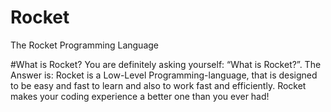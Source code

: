 # Rocket
The Rocket Programming Language

#What is Rocket? 
You are definitely asking yourself: “What is Rocket?”. The Answer is: Rocket is
a Low-Level Programming-language, that is designed to be easy and fast to learn
and also to work fast and efficiently. Rocket makes your coding experience a
better one than you ever had!
